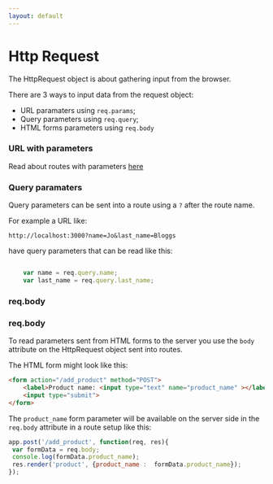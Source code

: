```yaml
---
layout: default
---
```


# Http Request

The HttpRequest object is about gathering input from the browser.

There are 3 ways to input data from the request object:

* URL paramaters using `req.params`;
* Query parameters using `req.query`;
* HTML forms parameters using `req.body`

### URL with parameters

Read about routes with parameters [here](../steps/routes.html)

### Query paramaters

Query parameters can be sent into a route using a `?` after the route name.

For example a URL like:

`http://localhost:3000?name=Jo&last_name=Bloggs`

have query parameters that can be read like this:

```javascript

    var name = req.query.name;
    var last_name = req.query.last_name;

```

### req.body

### req.body

To read parameters sent from HTML forms to the server you use the `body` attribute on the HttpRequest object sent into routes.

The HTML form might look like this:

```html
<form action="/add_product" method="POST">
    <label>Product name: <input type="text" name="product_name" ></label>
    <input type="submit">
</form>
```

The `product_name` form parameter will be available on the server side in the `req.body` attribute in a route setup like this:

```javascript
app.post('/add_product', function(req, res){
 var formData = req.body;
 console.log(formData.product_name);
 res.render('product', {product_name :  formData.product_name});
});
```

